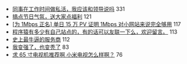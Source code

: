 - [同事在工作时间做私活，我应该和领导说吗](https://www.v2ex.com/t/612060) 331
- [搞点节日气氛，送大家点福利](https://www.v2ex.com/t/612247) 121
- [[为 1Mbps 正名] 单日 15 万 PV 证明 1Mbps 对小网站来说完全够用](https://www.v2ex.com/t/611931) 117
- [程序猿有多少有自己站点的，有的话可以友联一下么，欢迎留言。](https://www.v2ex.com/t/612037) 113
- [史上最牛逼的服务商](https://www.v2ex.com/t/612020) 112
- [我变强了，也变秃了](https://www.v2ex.com/t/611996) 83
- [求 65 寸电视机推荐啊 小米电视怎么样啊？](https://www.v2ex.com/t/612057) 76